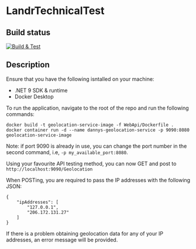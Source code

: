 # LandrTechnicalTest

## Build status
[![Build & Test](https://github.com/dannyhorodniczy/LandrTechnicalTest/actions/workflows/dotnet.yml/badge.svg)](https://github.com/dannyhorodniczy/LandrTechnicalTest/actions/workflows/dotnet.yml)

## Description

Ensure that you have the following isntalled on your machine:
- .NET 9 SDK & runtime
- Docker Desktop

To run the application, navigate to the root of the repo and run the following commands:
```
docker build -t geolocation-service-image -f WebApi/Dockerfile .
docker container run -d --name dannys-geolocation-service -p 9090:8080 geolocation-service-image
```
Note: if port 9090 is already in use, you can change the port number in the second command, i.e, `-p my_available_port:8080`.

Using your favourite API testing method, you can now GET and post to `http://localhost:9090/Geolocation`

When POSTing, you are required to pass the IP addresses with the following JSON:
```
{
    "ipAddresses": [
        "127.0.0.1",
        "206.172.131.27"
    ]
}
```

If there is a problem obtaining geolocation data for any of your IP addresses, an error message will be provided.